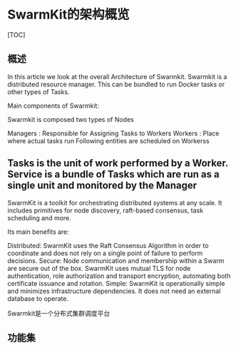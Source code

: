 SwarmKit的架构概览
=====================

[TOC]

概述
-------------
In this article we look at the overall Architecture of Swarmkit. Swarmkit is a distributed resource manager. This can be bundled to run Docker tasks or other types of Tasks.

Main components of Swarmkit:

Swarmkit is composed two types of Nodes

Managers : Responsible for Assigning Tasks to Workers
Workers : Place where actual tasks run
Following entities are scheduled on Workerss

Tasks is the unit of work performed by a Worker.
Service is a bundle of Tasks which are run as a single unit and monitored by the Manager
--------

SwarmKit is a toolkit for orchestrating distributed systems at any scale. It includes primitives for node discovery, raft-based consensus, task scheduling and more.

Its main benefits are:

Distributed: SwarmKit uses the Raft Consensus Algorithm in order to coordinate and does not rely on a single point of failure to perform decisions.
Secure: Node communication and membership within a Swarm are secure out of the box. SwarmKit uses mutual TLS for node authentication, role authorization and transport encryption, automating both certificate issuance and rotation.
Simple: SwarmKit is operationally simple and minimizes infrastructure dependencies. It does not need an external database to operate.

Swarmkit是一个分布式集群调度平台

功能集
-------------